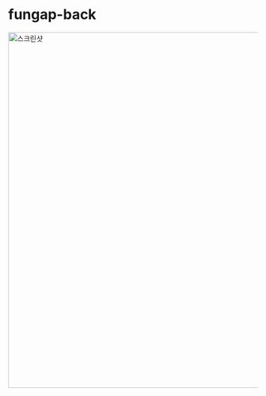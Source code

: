 # fungap-back
<img width="720" alt="스크린샷" src="https://user-images.githubusercontent.com/84619866/138472311-46d081c1-094f-4689-a48d-1dc145bae571.PNG">
